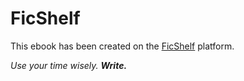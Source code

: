 FicShelf
=======

This ebook has been created on the [FicShelf](http://beta.ficshelf.com) platform.

*Use your time wisely. __Write.__*

